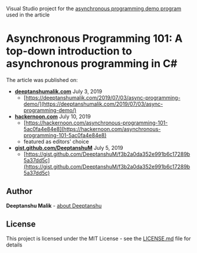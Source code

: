 Visual Studio project for the [asynchronous programming demo program](https://github.com/DeeptanshuM/AsyncProgramming101/blob/master/AsyncProgrammingDemo/Program.cs) used in the article 
# Asynchronous Programming 101: A top-down introduction to asynchronous programming in C#

The article was published on:
- **[deeptanshumalik.com](deeptanshumalik.com)** July 3, 2019 
  - [https://deeptanshumalik.com/2019/07/03/async-programming-demo/](https://deeptanshumalik.com/2019/07/03/async-programming-demo/)
- **[hackernoon.com](hackernoon.com)** July 10, 2019
  - [https://hackernoon.com/asynchronous-programming-101-5ac0fa4e84e8](https://hackernoon.com/asynchronous-programming-101-5ac0fa4e84e8)
  - featured as editors' choice
- **[gist.github.com/DeeptanshuM](https://gist.github.com/DeeptanshuM)** July 5, 2019 
  - [https://gist.github.com/DeeptanshuM/f3b2a0da352e991b6c17289b5a37dd5c](https://gist.github.com/DeeptanshuM/f3b2a0da352e991b6c17289b5a37dd5c)
  
  
## Author
**Deeptanshu Malik** - [about Deeptanshu](https://deeptanshumalik.com/about/)


## License
This project is licensed under the MIT License - see the [LICENSE.md](https://github.com/DeeptanshuM/AsyncProgramming101/blob/master/License.md) file for details
  

